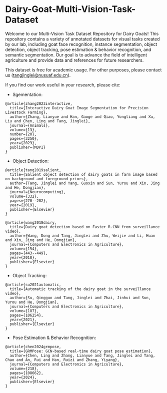 # Dairy-Goat-Multi-Vision-Task-Dataset
Welcome to our Multi-Vision Task Dataset Repository for Dairy Goats! This repository contains a variety of annotated datasets for visual tasks created by our lab, including goat face recognition, instance segmentation, object detection, object tracking, pose estimation & behavior recognition, and semantic segmentation. Our goal is to advance the field of intelligent agriculture and provide data and references for future researchers.

This dataset is free for academic usage. For other purposes, please contact us (tangjinglei@nusuaf.edu.cn).

If you find our work useful in your research, please cite:
  - Sgementation:
```
@article{zhang2023interactive,
  title={Interactive Dairy Goat Image Segmentation for Precision Livestock Farming},
  author={Zhang, Lianyue and Han, Gaoge and Qiao, Yongliang and Xu, Liu and Chen, Ling and Tang, Jinglei},
  journal={Animals},
  volume={13},
  number={20},
  pages={3250},
  year={2023},
  publisher={MDPI}
}
```
- Object Detection:
```
@article{tang2019salient,
  title={Salient object detection of dairy goats in farm image based on background and foreground priors},
  author={Tang, Jinglei and Yang, Guoxin and Sun, Yurou and Xin, Jing and He, Dongjian},
  journal={Neurocomputing},
  volume={332},
  pages={270--282},
  year={2019},
  publisher={Elsevier}
}
```
```
@article{wang2018dairy,
  title={Dairy goat detection based on Faster R-CNN from surveillance video},
  author={Wang, Dong and Tang, JingLei and Zhu, Weijie and Li, Huan and Xin, Jing and He, Dongjian},
  journal={Computers and Electronics in Agriculture},
  volume={154},
  pages={443--449},
  year={2018},
  publisher={Elsevier}
}
```
- Object Tracking:
```
@article{su2021automatic,
  title={Automatic tracking of the dairy goat in the surveillance video},
  author={Su, Qingguo and Tang, Jinglei and Zhai, Jinhui and Sun, Yurou and He, Dongjian},
  journal={Computers and Electronics in Agriculture},
  volume={187},
  pages={106254},
  year={2021},
  publisher={Elsevier}
}
```
- Pose Estimation & Behavior Recognition:
```
@article{chen2024grmpose,
  title={GRMPose: GCN-based real-time dairy goat pose estimation},
  author={Chen, Ling and Zhang, Lianyue and Tang, Jinglei and Tang, Chao and An, Rui and Han, Ruizi and Zhang, Yiyang},
  journal={Computers and Electronics in Agriculture},
  volume={218},
  pages={108662},
  year={2024},
  publisher={Elsevier}
}
```
